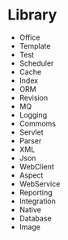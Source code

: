 # Library

* Office
* Template
* Test
* Scheduler
* Cache
* Index
* ORM
* Revision
* MQ
* Logging
* Commoms
* Servlet
* Parser
* XML
* Json
* WebClient
* Aspect
* WebService
* Reporting
* Integration
* Native
* Database
* Image



